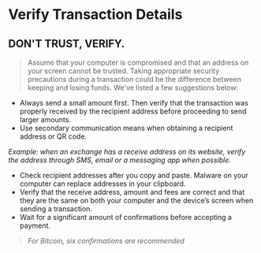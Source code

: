 # Verify Transaction Details

## DON'T TRUST, VERIFY.

>Assume that your computer is compromised and that an address on your screen cannot be trusted. Taking appropriate security precautions during a transaction could be the difference between keeping and losing funds. We've listed a few suggestions below:

-   Always send a small amount first. Then verify that the transaction was properly received by the recipient address before proceeding to send larger amounts.
-   Use secondary communication means when obtaining a recipient address or QR code.  
      
_Example:  when an exchange has a receive address on its website, verify the address through SMS, email or a messaging app when possible._
-   Check recipient addresses after you copy and paste. Malware on your computer can replace addresses in your clipboard.
-   Verify that the receive address, amount and fees are correct and that they are the same on both your computer and the device’s screen when sending a transaction.
-   Wait for a significant amount of confirmations before accepting a payment.  
      
> _For Bitcoin, six confirmations are recommended_
